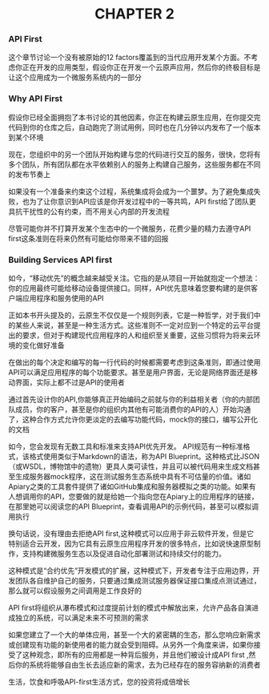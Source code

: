 # <center>CHAPTER 2</center>

### API First

这个章节讨论一个没有被原始的12 factors覆盖到的当代应用开发某个方面。不考虑你正在开发的应用类型，假设你正在开发一个云原声应用，然后你的终极目标是让这个应用成为一个微服务系统内的一部分

### Why API First

假设你已经全面拥抱了本书讨论的其他因素，你正在构建云原生应用，在你提交完代码到你的仓库之后，自动跑完了测试用例，同时也在几分钟以内发布了一个版本到某个环境

现在，您组织中的另一个团队开始构建与您的代码进行交互的服务，很快，您将有多个团队，所有团队都在水平依赖别人的服务上构建自己服务，这些服务都在不同的发布节奏上

如果没有一个准备来约束这个过程，系统集成将会成为一个噩梦。为了避免集成失败，也为了让你意识到API应该是你开发过程中的一等共鸣，API first给了团队更具抗干扰性的公有约束，而不用关心内部的开发流程

尽管可能你并不打算开发某个生态中的一个微服务，花费少量的精力去遵守API first这条准则在将来仍然有可能给你带来不错的回报

### Building Services API first


如今，“移动优先”的概念越来越受关注。它指的是从项目一开始就抱定一个想法：你的应用最终可能给移动设备提供接口。同样，API优先意味着您要构建的是供客户端应用程序和服务使用的API

正如本书开头提及的，云原生不仅仅是一个规则列表，它是一种哲学，对于我们中的某些人来说，甚至是一种生活方式。这些准则不一定对应到一个特定的云平台提出的要求，但对于构建现代应用程序的人和组织至关重要，这些习惯将为将来云环境的变化做好准备

在做出的每个决定和编写的每一行代码的时候都需要考虑到这条准则，即通过使用API可以满足应用程序的每个功能要求。甚至是用户界面，无论是网络界面还是移动界面，实际上都不过是API的使用者

通过首先设计你的API,你能够真正开始编码之前就与你的利益相关者（你的内部团队成员，你的客户，甚至是你的组织内其他有可能消费你的API的人）开始沟通了，这种合作方式允许你更淡定的去编写功能代码，mock你的接口，编写公开化的文档

如今，您会发现有无数工具和标准来支持API优先开发。 API规范有一种标准格式，该格式使用类似于Markdown的语法，称为API Blueprint。这种格式比JSON（或WSDL，博物馆中的遗物）更具人类可读性，并且可以被代码用来生成文档甚至生成服务器mock程序，这在测试服务生态系统中具有不可估量的价值。诸如Apiary之类的工具套件提供了诸如GitHub集成和服务器模拟之类的功能。如果有人想调用你的API，您要做的就是给她一个指向您在Apiary上的应用程序的链接，在那里她可以阅读您的API Blueprint，查看调用API的示例代码，甚至可以模拟调用执行

换句话说，没有理由去拒绝API first,这种模式可以应用于非云软件开发，但是它特别适合云开发，因为它具有云原生应用程序开发的很多特点，比如说快速原型制作，支持构建微服务生态以及促进自动化部署测试和持续交付的能力。

这种模式是“合约优先”开发模式的扩展，这种模式下，开发者专注于应用边界，开发团队各自维护自己的服务，只要通过集成测试服务器保证接口集成点测试通过，那么就可以假设服务之间调用是工作良好的

API first将组织从瀑布模式和过度提前计划的模式中解放出来，允许产品各自演进成独立的系统，可以满足未来不可预测的需求

如果您建立了一个大的单体应用，甚至一个大的紧密耦的生态，那么您响应新需求或创建现有功能的新使用者的能力就会受到阻碍。从另外一个角度来讲，如果你接受了这种观念，即所有的应用都是一种背后服务，并且他们被设计成API first ,然后你的系统将能够自由生长去适应新的需求，去为已经存在的服务容纳新的消费者


生活，饮食和呼吸API-first生活方式，您的投资将成倍增长

